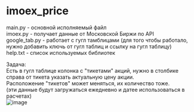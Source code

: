 # imoex_price
main.py - основной исполняемый файл<br>
imoex.py - получает данные от Московской Биржи по API<br>
google_tab.py - работает с гугл тамблицами (для того чтобы работало, нужно добавить ключь от гугл таблиц и ссылку на гугл таблицу)<br>
help.txt - список используемых библиотек

Задача:<br>
Есть в гугл таблице колонка с "тикетами" акций, нужно в столбике справа от тикета указать актуальную цену акции.<br>
Расположение "тикетов" может меняться, их количество тоже.<br>
(эти данные будут загружаться ежедневно и датее использоваться в расчетах)<br>
![image](https://github.com/Bodrian/imoex_price/assets/34108415/0ce65ae9-200e-4533-be41-228856104a07)

